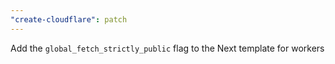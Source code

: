 ```yaml
---
"create-cloudflare": patch
---
```


Add the `global_fetch_strictly_public` flag to the Next template for workers
